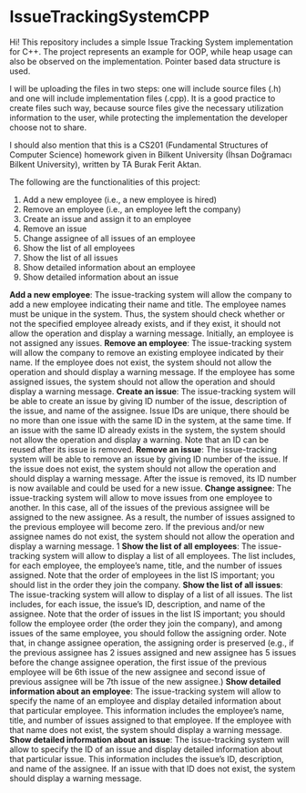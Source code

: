 # IssueTrackingSystemCPP
Hi! This repository includes a simple Issue Tracking System implementation for C++. The project represents an example for OOP, while heap usage can also be observed on the implementation. Pointer based data structure is used.

I will be uploading the files in two steps: one will include source files (.h) and one will include implementation files (.cpp). It is a good practice to create files such way, because source files give the necessary utilization information to the user, while protecting the implementation the developer choose not to share.

I should also mention that this is a CS201 (Fundamental Structures of Computer Science) homework given in Bilkent University (İhsan Doğramacı Bilkent University), written by TA Burak Ferit Aktan.

The following are the functionalities of this project:

1. Add a new employee (i.e., a new employee is hired)
2. Remove an employee (i.e., an employee left the company)
3. Create an issue and assign it to an employee
4. Remove an issue
5. Change assignee of all issues of an employee
6. Show the list of all employees
7. Show the list of all issues
8. Show detailed information about an employee
9. Show detailed information about an issue

**Add a new employee**: The issue-tracking system will allow the company to add a new employee
indicating their name and title. The employee names must be unique in the system. Thus, the system
should check whether or not the specified employee already exists, and if they exist, it should not allow
the operation and display a warning message. Initially, an employee is not assigned any issues.
**Remove an employee**: The issue-tracking system will allow the company to remove an existing
employee indicated by their name. If the employee does not exist, the system should not allow the
operation and should display a warning message. If the employee has some assigned issues, the system
should not allow the operation and should display a warning message.
**Create an issue**: The issue-tracking system will be able to create an issue by giving ID number of the
issue, description of the issue, and name of the assignee. Issue IDs are unique, there should be no more
than one issue with the same ID in the system, at the same time. If an issue with the same ID already
exists in the system, the system should not allow the operation and display a warning. Note that an ID
can be reused after its issue is removed.
**Remove an issue**: The issue-tracking system will be able to remove an issue by giving ID number
of the issue. If the issue does not exist, the system should not allow the operation and should display
a warning message. After the issue is removed, its ID number is now available and could be used for a
new issue.
**Change assignee**: The issue-tracking system will allow to move issues from one employee to another.
In this case, all of the issues of the previous assignee will be assigned to the new assignee. As a result,
the number of issues assigned to the previous employee will become zero. If the previous and/or new
assignee names do not exist, the system should not allow the operation and display a warning message.
1
**Show the list of all employees**: The issue-tracking system will allow to display a list of all employees.
The list includes, for each employee, the employee’s name, title, and the number of issues assigned. Note
that the order of employees in the list IS important; you should list in the order they join the company.
**Show the list of all issues**: The issue-tracking system will allow to display of a list of all issues.
The list includes, for each issue, the issue’s ID, description, and name of the assignee. Note that the
order of issues in the list IS important; you should follow the employee order (the order they join the
company), and among issues of the same employee, you should follow the assigning order. Note that,
in change assignee operation, the assigning order is preserved (e.g., if the previous assignee has 2 issues
assigned and new assignee has 5 issues before the change assignee operation, the first issue of the previous
employee will be 6th issue of the new assignee and second issue of previous assignee will be 7th issue of
the new assignee.)
**Show detailed information about an employee**: The issue-tracking system will allow to specify the
name of an employee and display detailed information about that particular employee. This information
includes the employee’s name, title, and number of issues assigned to that employee. If the employee
with that name does not exist, the system should display a warning message.
**Show detailed information about an issue**: The issue-tracking system will allow to specify the ID
of an issue and display detailed information about that particular issue. This information includes the
issue’s ID, description, and name of the assignee. If an issue with that ID does not exist, the system
should display a warning message.
